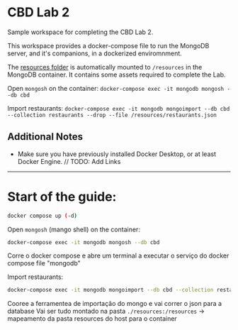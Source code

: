 # CBD Lab 2

Sample workspace for completing the CBD Lab 2.

This workspace provides a docker-compose file to run the MongoDB server, and it's companions, in a dockerized enviromnment.

The [resources folder](resources) is automatically mounted to `/resources` in the MongoDB container.
It contains some assets required to complete the Lab.

Open `mongosh` on the container:
`docker-compose exec -it mongodb mongosh --db cbd`

Import restaurants: 
`docker-compose exec -it mongodb mongoimport --db cbd --collection restaurants --drop --file /resources/restaurants.json`


## Additional Notes

* Make sure you have previously installed Docker Desktop, or at least Docker Engine.
// TODO: Add Links


----

# Start of the guide:

```bash
docker compose up (-d)
```


Open `mongosh` (mango shell) on the container:
```bash
docker-compose exec -it mongodb mongosh --db cbd
```
Corre o docker compose e abre um terminal a executar o serviço do docker compose file "mongodb"

Import restaurants: 
```bash
docker-compose exec -it mongodb mongoimport --db cbd --collection restaurants --drop --file /resources/restaurants.json`
```
Cooree a ferramentea de importação do mongo e vai correr o json para a database
Vai ser tudo montado na pasta `./resources:/resources` -> mapeamento da pasta resources do host para o container